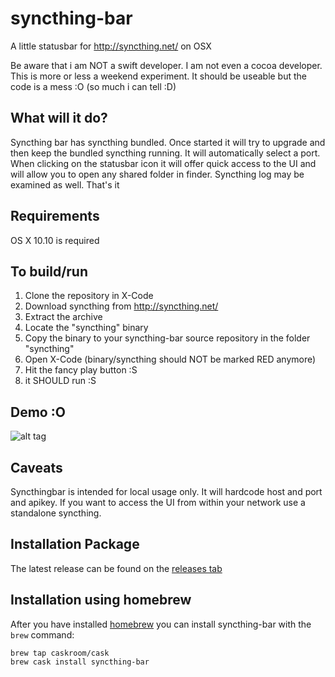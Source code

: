 syncthing-bar
=============

A little statusbar for http://syncthing.net/ on OSX

Be aware that i am NOT a swift developer. I am not even a cocoa developer. This is more or less a weekend experiment. It should be useable but the code is a mess :O (so much i can tell :D)

## What will it do?

Syncthing bar has syncthing bundled. Once started it will try to upgrade and then keep the bundled syncthing running. It will automatically select a port.
When clicking on the statusbar icon it will offer quick access to the UI and will allow you to open any shared folder in finder. Syncthing log may be examined as well. That's it

## Requirements

OS X 10.10 is required

## To build/run

1. Clone the repository in X-Code
2. Download syncthing from http://syncthing.net/
3. Extract the archive
4. Locate the "syncthing" binary
5. Copy the binary to your syncthing-bar source repository in the folder "syncthing"
6. Open X-Code (binary/syncthing should NOT be marked RED anymore)
7. Hit the fancy play button :S
8. it SHOULD run :S

## Demo :O

![alt tag](https://m0ppers.github.io/syncthing-bar.gif)

## Caveats

Syncthingbar is intended for local usage only. It will hardcode host and port and apikey. If you want to access the UI from within your network use a standalone syncthing.

## Installation Package

The latest release can be found on the [releases tab](https://github.com/m0ppers/syncthing-bar/releases)

## Installation using homebrew

After you have installed [homebrew](http://brew.sh) you can install syncthing-bar with the `brew` command:

    brew tap caskroom/cask
    brew cask install syncthing-bar
